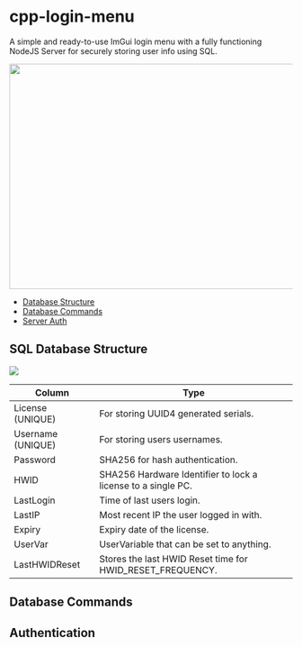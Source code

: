 # cpp-login-menu
A simple and ready-to-use ImGui login menu with a fully functioning NodeJS Server for securely storing user info using SQL.
<p align="center">
<kbd><img height="400" width = "650" src="https://i.gyazo.com/67c1d77797cb4ea84751cbd337ca99e4.gif"/></kbd>
</p>


* [Database Structure](https://github.com/fsalinas26/cpp-login-menu#sql-database-structure)  
* [Database Commands](https://github.com/fsalinas26/cpp-login-menu#database-commands)  
* [Server Auth](https://github.com/fsalinas26/cpp-login-menu#authentication)  

## SQL Database Structure  
<img src="https://i.gyazo.com/15d1064b2e246d6facc2d7e8bed6f9e1.png">

| Column  | Type |
| ------------- | ------------- |
| License (UNIQUE)   | For storing UUID4 generated serials.   |
| Username (UNIQUE)  | For storing users usernames.  |
| Password  | SHA256 for hash authentication.  |
| HWID  | SHA256 Hardware Identifier to lock a license to a single PC.  |
| LastLogin  | Time of last users login.  |
| LastIP  | Most recent IP the user logged in with.  |
| Expiry  | Expiry date of the license.  |
| UserVar  | UserVariable that can be set to anything.  |
| LastHWIDReset  | Stores the last HWID Reset time for HWID_RESET_FREQUENCY.  |

## Database Commands  

## Authentication
